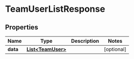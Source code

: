 

# TeamUserListResponse


## Properties

Name | Type | Description | Notes
------------ | ------------- | ------------- | -------------
**data** | [**List&lt;TeamUser&gt;**](TeamUser.md) |  |  [optional]



